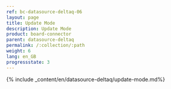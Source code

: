 ```yaml
---
ref: bc-datasource-deltaq-06
layout: page
title: Update Mode
description: Update Mode
product: board-connector
parent: datasource-deltaq
permalink: /:collection/:path
weight: 6
lang: en_GB
progressstate: 3
---
```

{% include _content/en/datasource-deltaq/update-mode.md%}